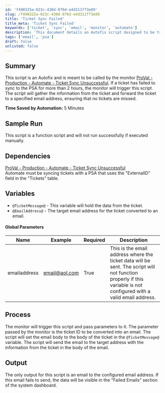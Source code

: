 ```yaml
---
id: 'f490325a-023c-430d-876d-e4d311ff3e89'
slug: /f490325a-023c-430d-876d-e4d311ff3e89
title: 'Ticket Sync Failed'
title_meta: 'Ticket Sync Failed'
keywords: ['ticket', 'sync', 'email', 'monitor', 'automate']
description: 'This document details an Autofix script designed to be triggered by the monitor for unsuccessful ticket synchronization to the PSA. It gathers ticket information and forwards it to a specified email address to ensure no tickets are missed, saving time and improving efficiency.'
tags: ['email', 'psa']
draft: false
unlisted: false
---
```


## Summary

This script is an Autofix and is meant to be called by the monitor [ProVal - Production - Automate - Ticket Sync Unsuccessful](/docs/1fa27f5d-ca9d-4bff-8776-569a15f772d3). If a ticket has failed to sync to the PSA for more than 2 hours, the monitor will trigger this script. The script will gather the information from the ticket and forward the ticket to a specified email address, ensuring that no tickets are missed.

**Time Saved by Automation:** 5 Minutes

## Sample Run

This script is a function script and will not run successfully if executed manually.

## Dependencies

[ProVal - Production - Automate - Ticket Sync Unsuccessful](/docs/1fa27f5d-ca9d-4bff-8776-569a15f772d3)  
Automate must be syncing tickets with a PSA that uses the "ExternalID" field in the "Tickets" table.

## Variables

- `@TicketMessage@` - This variable will hold the data from the ticket.
- `@EmailAddress@` - The target email address for the ticket converted to an email.

#### Global Parameters

| Name         | Example                       | Required | Description                                                                                                                                                 |
|--------------|-------------------------------|----------|-------------------------------------------------------------------------------------------------------------------------------------------------------------|
| emailaddress | [email@aol.com](mailto:email@aol.com) | True     | This is the email address where the ticket data will be sent. The script will not function properly if this variable is not configured with a valid email address. |

## Process

The monitor will trigger this script and pass parameters to it. The parameter passed by the monitor is the ticket ID to be converted into an email. The script will set the email body to the body of the ticket in the `@TicketMessage@` variable. The script will send the email to the target address with the information from the ticket in the body of the email.

## Output

The only output for this script is an email to the configured email address. If this email fails to send, the data will be visible in the "Failed Emails" section of the system dashboard.